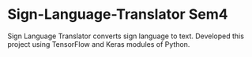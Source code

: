 # Sign-Language-Translator Sem4
Sign Language Translator converts sign language to text. Developed this project using TensorFlow and Keras modules of Python.

